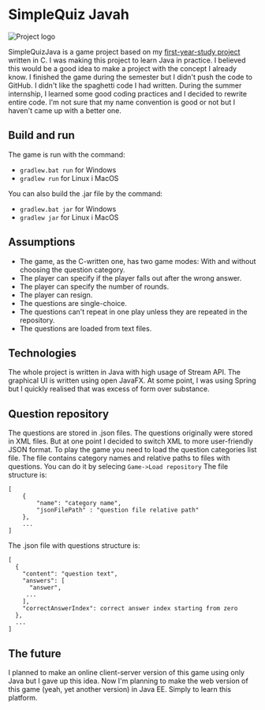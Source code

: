# SimpleQuiz Javah
![Project logo](https://raw.githubusercontent.com/Haseoo/SimpleQuizJava/master/src/main/resources/windows/logo.png "Project logo")

SimpleQuizJava is a game project based on my [first-year-study project](https://github.com/Haseoo/SimpleQuizC  "first-year-study project") written in C. I was making this project to learn Java in practice. I believed this would be a good idea to make a project with the concept I already know.  I finished the game during the semester but I didn't push the code to GitHub. I didn't like the spaghetti code I had written. During the summer internship, I learned some good coding practices and I decided to rewrite entire code. I'm not sure that my name convention is good or not but I haven't came up with a better one.

## Build and run
The game is run with the command:
-   `gradlew.bat run` for Windows
-   `gradlew run`  for Linux i MacOS

You can also build the .jar file by the command:
-   `gradlew.bat jar` for Windows
-   `gradlew jar`  for Linux i MacOS

## Assumptions
- The game, as the C-written one, has two game modes: With and without choosing the question category.
- The player can specify if the player falls out after the wrong answer.
- The player can specify the number of rounds.
- The player can resign.
- The questions are single-choice.
- The questions can't repeat in one play unless they are repeated in the repository.
- The questions are loaded from text files.

## Technologies
The whole project is written in Java with high usage of Stream API. The graphical UI is written using open JavaFX. At some point, I was using Spring but I quickly realised that was excess of form over substance.

## Question repository
The questions are stored in .json files. The questions originally were stored in XML files. But at one point I decided to switch XML to more user-friendly JSON format. To play the game you need to load the question categories list file. The file contains category names and relative paths to files with questions. You can do it by selecing `Game->Load repository` The file structure is:
```
[
    {
        "name": "category name",
        "jsonFilePath" : "question file relative path"
    },
	...
]
```
The .json file with questions structure is:
```
[
  {
    "content": "question text",
    "answers": [
      "answer",
     ...
    ],
    "correctAnswerIndex": correct answer index starting from zero
  },
  ...
]
```

## The future
I planned to make an online client-server version of this game using only Java but I gave up this idea. Now I'm planning to make the web version of this game (yeah, yet another version) in Java EE. Simply to learn this platform.
